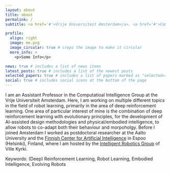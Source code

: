 ```yaml
---
layout: about
title: about
permalink: /
subtitle: <a href='#'>Vrije Universiteit Amsterdam</a>. <a href='#'>Computational Intelligence Group</a>

profile:
  align: right
  image: me.png
  image_circular: true # crops the image to make it circular
  more_info: >
    <p>Some Info</p>

news: true # includes a list of news items
latest_posts: true # includes a list of the newest posts
selected_papers: true # includes a list of papers marked as "selected={true}"
social: true # includes social icons at the bottom of the page
---
```


I am an Assistant Professor in the Computatioal Intelligence Group at the Vrije Universiteit Amsterdam. Here, I am working on multiple different topics in the field of robot learning, primarily in the area of deep reinforcement learning.
One area of particular interest of mine is the combination of deep reinforcement learning with evolutionary principles, for the development of AI-assisted design methodologies and physical/embodied intelligence, to allow robots to co-adapt both their behaviour and morpoholgy.
Before I joined Amsterdam I worked as postdoctoral researcher at the Aalto University and the [Finnish Center for Artificial Intelligence](https://fcai.fi/) in Espoo (Helsinki), Finland, where I am hosted by the [Intelligent Robotics Group](https://irobotics.aalto.fi/) of Ville Kyrki.

Keywords: (Deep) Reinforcement Learning, Robot Learning, Embodied Intelligence, Evolving Robots
